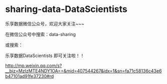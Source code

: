 # sharing-data-DataScientists

乐享数据微信公众号，欢迎大家关注~~~

在微信公众号中搜索：data-sharing

或搜索：

乐享数据DataScientists 即可关注啦！！


<http://mp.weixin.qq.com/s?__biz=MzIzMTE4NDY1OA==&mid=407544267&idx=1&sn=fa71c58136c43e6b47101ad91fe37230#rd>
